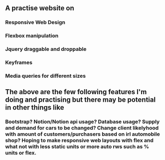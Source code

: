 ## A practise website on
### Responsive Web Design
### Flexbox manipulation
### Jquery draggable and droppable
### Keyframes
### Media queries for different sizes

## The above are the few following features I'm doing and practising but there may be potential in other things like
### Bootstrap? Notion/Notion api usage? Database usage? Supply and demand for cars to be changed? Change client likelyhood with amount of customers/purchasers based on irl automobile shop? Hoping to make responsive web layouts with flex and what not with less static units or more auto rws such as % units or flex.